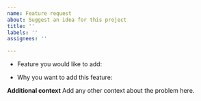 ```yaml
---
name: Feature request
about: Suggest an idea for this project
title: ''
labels: ''
assignees: ''

---
```


- Feature you would like to add: 

- Why you want to add this feature:


**Additional context**
Add any other context about the problem here.
